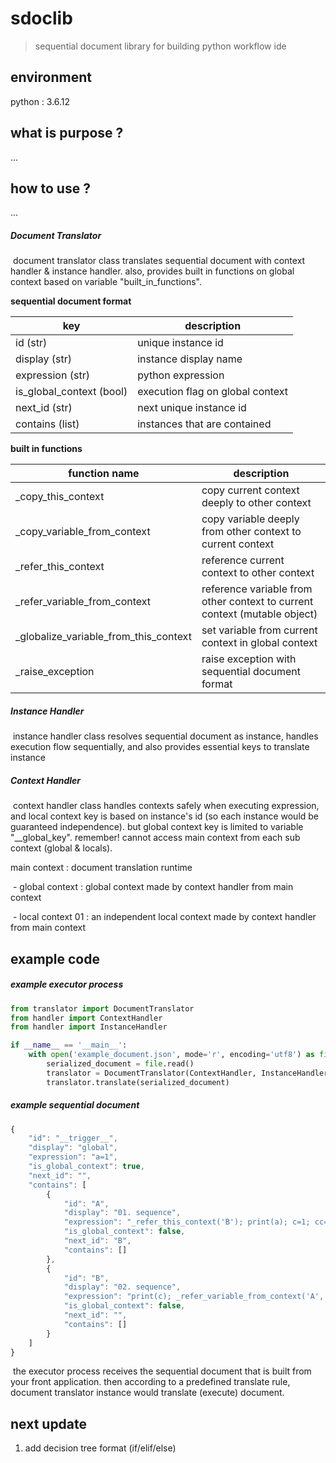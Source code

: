 # sdoclib

> sequential document library for building python workflow ide



## environment

python : 3.6.12



## what is purpose ?

...



## how to use ?

...

##### Document Translator

​	document translator class translates sequential document with context handler & instance handler. also, provides built in functions on global context based on variable "built_in_functions".

<b>sequential document format</b>

| key                      | description                      |
| ------------------------ | -------------------------------- |
| id (str)                 | unique instance id               |
| display (str)            | instance display name            |
| expression (str)         | python expression                |
| is_global_context (bool) | execution flag on global context |
| next_id (str)            | next unique instance id          |
| contains (list)          | instances that are contained     |

<b>built in functions</b>

| function name                         | description                                                  |
| ------------------------------------- | ------------------------------------------------------------ |
| _copy_this_context                    | copy current context deeply to other context                 |
| _copy_variable_from_context           | copy variable deeply from other context to current context   |
| _refer_this_context                   | reference current context to other context                   |
| _refer_variable_from_context          | reference variable from other context to current context (mutable object) |
| _globalize_variable_from_this_context | set variable from current context in global context          |
| _raise_exception                      | raise exception with sequential document format              |



##### Instance Handler

​	instance handler class resolves sequential document as instance, handles execution flow sequentially, and also provides essential keys to translate instance



##### Context Handler

​	context handler class handles contexts safely when executing expression, and local context key is based on instance's id (so each instance would be guaranteed independence). but global context key is limited to variable "__global_key". remember! cannot access main context from each sub context (global & locals).

main context : document translation runtime

​	- global context : global context made by context handler from main context

​	- local context 01 : an independent local context made by context handler from main context

  

## example code

##### example executor process

```python
from translator import DocumentTranslator 
from handler import ContextHandler
from handler import InstanceHandler

if __name__ == '__main__':
    with open('example_document.json', mode='r', encoding='utf8') as file:
        serialized_document = file.read()
        translator = DocumentTranslator(ContextHandler, InstanceHandler)
        translator.translate(serialized_document)
```

##### example sequential document

```javascript
{
    "id": "__trigger__",
    "display": "global",
    "expression": "a=1",
    "is_global_context": true,
    "next_id": "",
    "contains": [
        {
            "id": "A",
            "display": "01. sequence",
            "expression": "_refer_this_context('B'); print(a); c=1; cc=2",
            "is_global_context": false,
            "next_id": "B",
            "contains": []
        },
        {
            "id": "B",
            "display": "02. sequence",
            "expression": "print(c); _refer_variable_from_context('A', 'c'); print(cc)",
            "is_global_context": false,
            "next_id": "",
            "contains": []
        }
    ]
}
```

​	the executor process receives the sequential document that is built from your front application. then according to a predefined translate rule, document translator instance would translate (execute) document. 



## next update

1. add decision tree format (if/elif/else) 

